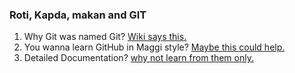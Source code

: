 ### Roti, Kapda, makan and GIT

1. Why Git was named Git? [Wiki says this.](https://en.wikipedia.org/wiki/Git#Naming)
2. You wanna learn GitHub in Maggi style? [Maybe this could help.](https://training.github.com/downloads/github-git-cheat-sheet.pdf)
3. Detailed Documentation? [why not learn from them only.](https://docs.github.com/get-started)

